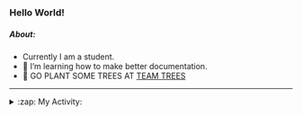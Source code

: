 ### Hello World!

##### About:
- Currently I am a student.
- 🌱 I’m learning how to make better documentation.
- 🌱 GO PLANT SOME TREES AT [TEAM TREES](https://teamtrees.org/)

---
<details>
  <summary>:zap: My Activity:</summary>
  
<!--START_SECTION:waka-->
![Code Time](http://img.shields.io/badge/Code%20Time-1%2C152%20hrs%2039%20mins-blue)

**I'm a Night 🦉** 

```text
🌞 Morning                1439 commits        ██░░░░░░░░░░░░░░░░░░░░░░░   09.24 % 
🌆 Daytime                5495 commits        █████████░░░░░░░░░░░░░░░░   35.29 % 
🌃 Evening                4500 commits        ███████░░░░░░░░░░░░░░░░░░   28.90 % 
🌙 Night                  4139 commits        ███████░░░░░░░░░░░░░░░░░░   26.58 % 
```
📅 **I'm Most Productive on Wednesday** 

```text
Monday                   2336 commits        ████░░░░░░░░░░░░░░░░░░░░░   15.00 % 
Tuesday                  2040 commits        ███░░░░░░░░░░░░░░░░░░░░░░   13.10 % 
Wednesday                3584 commits        ██████░░░░░░░░░░░░░░░░░░░   23.01 % 
Thursday                 1948 commits        ███░░░░░░░░░░░░░░░░░░░░░░   12.51 % 
Friday                   1528 commits        ██░░░░░░░░░░░░░░░░░░░░░░░   09.81 % 
Saturday                 1386 commits        ██░░░░░░░░░░░░░░░░░░░░░░░   08.90 % 
Sunday                   2751 commits        ████░░░░░░░░░░░░░░░░░░░░░   17.67 % 
```


📊 **This Week I Spent My Time On** 

```text
🔥 Editors: 
VS Code                  6 hrs 17 mins       █████████████████████████   100.00 % 

🐱‍💻 Projects: 
giveth-dapps-v2          3 hrs 48 mins       ███████████████░░░░░░░░░░   60.53 % 
praise                   2 hrs 28 mins       ██████████░░░░░░░░░░░░░░░   39.47 % 
```


 Last Updated on 14/07/2023 22:10:10 UTC
<!--END_SECTION:waka-->
</details>
